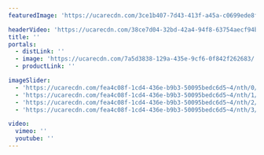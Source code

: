 ```yaml
---
featuredImage: 'https://ucarecdn.com/3ce1b407-7d43-413f-a45a-c0699ede8f8b/'

headerVideo: 'https://ucarecdn.com/38ce7d04-32bd-42a4-94f8-63754aecf94b/'
title: ''
portals:
  - distLink: ''
  - image: 'https://ucarecdn.com/7a5d3838-129a-435e-9cf6-0f842f262683/'
  - productLink: ''

imageSlider:
  - 'https://ucarecdn.com/fea4c08f-1cd4-436e-b9b3-50095bedc6d5~4/nth/0/'
  - 'https://ucarecdn.com/fea4c08f-1cd4-436e-b9b3-50095bedc6d5~4/nth/1/'
  - 'https://ucarecdn.com/fea4c08f-1cd4-436e-b9b3-50095bedc6d5~4/nth/2/'
  - 'https://ucarecdn.com/fea4c08f-1cd4-436e-b9b3-50095bedc6d5~4/nth/3/'

video:
  vimeo: ''
  youtube: ''
---
```


<!-- Use this to force Gatsby to correctly determine optional images/file schema -->
